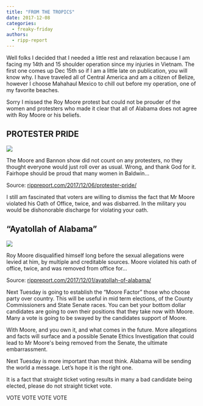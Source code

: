 ```yaml
---
title: "FROM THE TROPICS"
date: 2017-12-08
categories: 
  - freaky-friday
authors: 
  - ripp-report
---
```


Well folks I decided that I needed a little rest and relaxation because I am facing my 14th and 15 shoulder operation since my injuries in Vietnam. The first one comes up Dec 15th so if I am a little late on publication, you will know why. I have traveled all of Central America and am a citizen of Belize, however I choose Mahahaul Mexico to chill out before my operation, one of my favorite beaches.

Sorry I missed the Roy Moore protest but could not be prouder of the women and protesters who made it clear that all of Alabama does not agree with Roy Moore or his beliefs.

## PROTESTER PRIDE

![](https://cdn.rippreport.com/wp-content/uploads/2017/12/fight-1296057_960_720-11.png)

The Moore and Bannon show did not count on any protesters, no they thought everyone would just roll over as usual. Wrong, and thank God for it. Fairhope should be proud that many women in Baldwin…

Source: [rippreport.com/2017/12/06/protester-pride/](https://rippreport.com/2017/12/06/protester-pride/)

I still am fascinated that voters are willing to dismiss the fact that Mr Moore violated his Oath of Office, twice, and was disbarred. In the military you would be dishonorable discharge for violating your oath.

## “Ayatollah of Alabama”

![](https://cdn.rippreport.com/wp-content/uploads/2017/12/Judge_Roy_Moore1.jpg)

Roy Moore disqualified himself long before the sexual allegations were levied at him, by multiple and creditable sources. Moore violated his oath of office, twice, and was removed from office for…

Source: [rippreport.com/2017/12/01/ayatollah-of-alabama/](https://rippreport.com/2017/12/01/ayatollah-of-alabama/)

Next Tuesday is going to establish the “Moore Factor” those who choose party over country. This will be useful in mid term elections, of the County Commissioners and State Senate races. You can bet your bottom dollar candidates are going to own their positions that they take now with Moore. Many a vote is going to be swayed by the candidates support of Moore.

With Moore, and you own it, and what comes in the future. More allegations and facts will surface and a possible Senate Ethics Investigation that could lead to Mr Moore's being removed from the Senate, the ultimate embarrassment.

Next Tuesday is more important than most think. Alabama will be sending the world a message. Let’s hope it is the right one.

It is a fact that straight ticket voting results in many a bad candidate being elected, please do not straight ticket vote.

VOTE VOTE VOTE VOTE
